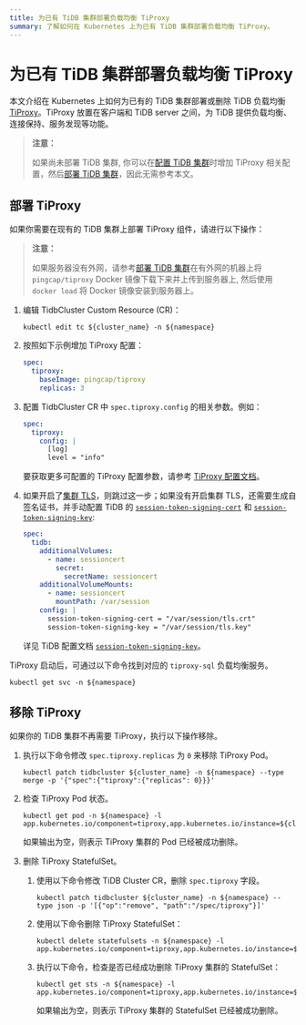 ```yaml
---
title: 为已有 TiDB 集群部署负载均衡 TiProxy
summary: 了解如何在 Kubernetes 上为已有 TiDB 集群部署负载均衡 TiProxy。
---
```


# 为已有 TiDB 集群部署负载均衡 TiProxy

本文介绍在 Kubernetes 上如何为已有的 TiDB 集群部署或删除 TiDB 负载均衡 [TiProxy](https://docs.pingcap.com/zh/tidb/v7.6/tiproxy-overview)。TiProxy 放置在客户端和 TiDB server 之间，为 TiDB 提供负载均衡、连接保持、服务发现等功能。

> **注意：**
>
> 如果尚未部署 TiDB 集群, 你可以在[配置 TiDB 集群](configure-a-tidb-cluster.md)时增加 TiProxy 相关配置，然后[部署 TiDB 集群](deploy-on-general-kubernetes.md)，因此无需参考本文。

## 部署 TiProxy

如果你需要在现有的 TiDB 集群上部署 TiProxy 组件，请进行以下操作：

> **注意：**
>
> 如果服务器没有外网，请参考[部署 TiDB 集群](deploy-on-general-kubernetes.md#部署-tidb-集群)在有外网的机器上将 `pingcap/tiproxy` Docker 镜像下载下来并上传到服务器上, 然后使用 `docker load` 将 Docker 镜像安装到服务器上。

1. 编辑 TidbCluster Custom Resource (CR)：

    ``` shell
    kubectl edit tc ${cluster_name} -n ${namespace}
    ```

2. 按照如下示例增加 TiProxy 配置：

    ```yaml
    spec:
      tiproxy:
        baseImage: pingcap/tiproxy
        replicas: 3
    ```

3. 配置 TidbCluster CR 中 `spec.tiproxy.config` 的相关参数。例如：

    ```yaml
    spec:
      tiproxy:
        config: |
          [log]
          level = "info"
    ```

    要获取更多可配置的 TiProxy 配置参数，请参考 [TiProxy 配置文档](https://docs.pingcap.com/zh/tidb/v7.6/tiproxy-configuration)。

4. 如果开启了[集群 TLS](enable-tls-between-components.md)，则跳过这一步；如果没有开启集群 TLS，还需要生成自签名证书，并手动配置 TiDB 的 [`session-token-signing-cert`](https://docs.pingcap.com/zh/tidb/stable/tidb-configuration-file#session-token-signing-cert-%E4%BB%8E-v640-%E7%89%88%E6%9C%AC%E5%BC%80%E5%A7%8B%E5%BC%95%E5%85%A5) 和 [`session-token-signing-key`](https://docs.pingcap.com/zh/tidb/stable/tidb-configuration-file#session-token-signing-key-%E4%BB%8E-v640-%E7%89%88%E6%9C%AC%E5%BC%80%E5%A7%8B%E5%BC%95%E5%85%A5):

    ```yaml
    spec:
      tidb:
        additionalVolumes:
          - name: sessioncert
            secret:
              secretName: sessioncert
        additionalVolumeMounts:
          - name: sessioncert
            mountPath: /var/session
        config: |
          session-token-signing-cert = "/var/session/tls.crt"
          session-token-signing-key = "/var/session/tls.key"
    ```

    详见 TiDB 配置文档 [`session-token-signing-key`](https://docs.pingcap.com/zh/tidb/v7.6/tidb-configuration-file#session-token-signing-cert-从-v640-版本开始引入)。

TiProxy 启动后，可通过以下命令找到对应的 `tiproxy-sql` 负载均衡服务。

``` shell
kubectl get svc -n ${namespace}
```

## 移除 TiProxy

如果你的 TiDB 集群不再需要 TiProxy，执行以下操作移除。

1. 执行以下命令修改 `spec.tiproxy.replicas` 为 `0` 来移除 TiProxy Pod。

    ```shell
    kubectl patch tidbcluster ${cluster_name} -n ${namespace} --type merge -p '{"spec":{"tiproxy":{"replicas": 0}}}'
    ```

2. 检查 TiProxy Pod 状态。

    ```shell
    kubectl get pod -n ${namespace} -l app.kubernetes.io/component=tiproxy,app.kubernetes.io/instance=${cluster_name}
    ```

    如果输出为空，则表示 TiProxy 集群的 Pod 已经被成功删除。

3. 删除 TiProxy StatefulSet。

    1. 使用以下命令修改 TiDB Cluster CR，删除 `spec.tiproxy` 字段。

        ```shell
        kubectl patch tidbcluster ${cluster_name} -n ${namespace} --type json -p '[{"op":"remove", "path":"/spec/tiproxy"}]'
        ```

    2. 使用以下命令删除 TiProxy StatefulSet：

        ```shell
        kubectl delete statefulsets -n ${namespace} -l app.kubernetes.io/component=tiproxy,app.kubernetes.io/instance=${cluster_name}
        ```

    3. 执行以下命令，检查是否已经成功删除 TiProxy 集群的 StatefulSet：

        ```shell
        kubectl get sts -n ${namespace} -l app.kubernetes.io/component=tiproxy,app.kubernetes.io/instance=${cluster_name}
        ```

        如果输出为空，则表示 TiProxy 集群的 StatefulSet 已经被成功删除。
